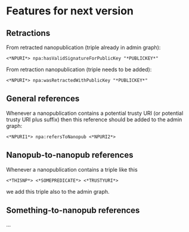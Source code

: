 # Features for next version

## Retractions

From retracted nanopublication (triple already in admin graph):

    <*NPURI*> npa:hasValidSignatureForPublicKey "*PUBLICKEY*"

From retraction nanopublication (triple needs to be added):

    <*NPURI*> npa:wasRetractedWithPublicKey "*PUBLICKEY*"


## General references

Whenever a nanopublication contains a potential trusty URI (or potential trusty URI plus suffix) then this reference should be added to the admin graph:

    <*NPURI1*> npa:refersToNanopub <*NPURI2*>


## Nanopub-to-nanopub references

Whenever a nanopublication contains a triple like this

    <*THISNP*> <*SOMEPREDICATE*> <*TRUSTYURI*>

we add this triple also to the admin graph.


## Something-to-nanopub references

...

